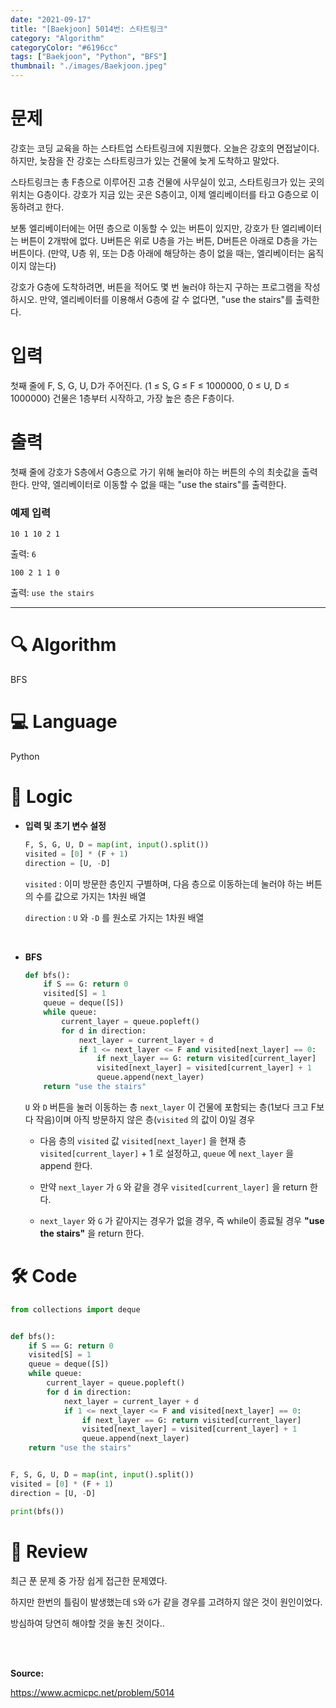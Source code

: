 ```yaml
---
date: "2021-09-17"
title: "[Baekjoon] 5014번: 스타트링크"
category: "Algorithm"
categoryColor: "#6196cc"
tags: ["Baekjoon", "Python", "BFS"]
thumbnail: "./images/Baekjoon.jpeg"
---
```


# 문제

강호는 코딩 교육을 하는 스타트업 스타트링크에 지원했다. 오늘은 강호의 면접날이다. 하지만, 늦잠을 잔 강호는 스타트링크가 있는 건물에 늦게 도착하고 말았다.

스타트링크는 총 F층으로 이루어진 고층 건물에 사무실이 있고, 스타트링크가 있는 곳의 위치는 G층이다. 강호가 지금 있는 곳은 S층이고, 이제 엘리베이터를 타고 G층으로 이동하려고 한다.

보통 엘리베이터에는 어떤 층으로 이동할 수 있는 버튼이 있지만, 강호가 탄 엘리베이터는 버튼이 2개밖에 없다. U버튼은 위로 U층을 가는 버튼, D버튼은 아래로 D층을 가는 버튼이다. (만약, U층 위, 또는 D층 아래에 해당하는 층이 없을 때는, 엘리베이터는 움직이지 않는다)

강호가 G층에 도착하려면, 버튼을 적어도 몇 번 눌러야 하는지 구하는 프로그램을 작성하시오. 만약, 엘리베이터를 이용해서 G층에 갈 수 없다면, "use the stairs"를 출력한다.

# 입력

첫째 줄에 F, S, G, U, D가 주어진다. (1 ≤ S, G ≤ F ≤ 1000000, 0 ≤ U, D ≤ 1000000) 건물은 1층부터 시작하고, 가장 높은 층은 F층이다.

# 출력

첫째 줄에 강호가 S층에서 G층으로 가기 위해 눌러야 하는 버튼의 수의 최솟값을 출력한다. 만약, 엘리베이터로 이동할 수 없을 때는 "use the stairs"를 출력한다.

### 예제 입력

```
10 1 10 2 1
```

출력: `6`

```
100 2 1 1 0
```

출력: `use the stairs`

<hr />

# 🔍 Algorithm

BFS

# 💻 Language

Python

# 📍 Logic

- **입력 및 초기 변수 설정**

  ```python
  F, S, G, U, D = map(int, input().split())
  visited = [0] * (F + 1)
  direction = [U, -D]
  ```

  `visited` : 이미 방문한 층인지 구별하며, 다음 층으로 이동하는데 눌러야 하는 버튼의 수를 값으로 가지는 1차원 배열

  `direction` : `U` 와 `-D` 를 원소로 가지는 1차원 배열

<br />

- **BFS**

  ```python
  def bfs():
      if S == G: return 0
      visited[S] = 1
      queue = deque([S])
      while queue:
          current_layer = queue.popleft()
          for d in direction:
              next_layer = current_layer + d
              if 1 <= next_layer <= F and visited[next_layer] == 0:
                  if next_layer == G: return visited[current_layer]
                  visited[next_layer] = visited[current_layer] + 1
                  queue.append(next_layer)
      return "use the stairs"
  ```

  `U` 와 `D` 버튼을 눌러 이동하는 층 `next_layer` 이 건물에 포함되는 층(1보다 크고 F보다 작음)이며 아직 방문하지 않은 층(`visited` 의 값이 0)일 경우

  - 다음 층의 `visited` 값 `visited[next_layer]` 을 현재 층 `visited[current_layer]` + 1 로 설정하고, `queue` 에 `next_layer` 을 append 한다.

  - 만약 `next_layer` 가 `G` 와 같을 경우 `visited[current_layer]` 을 return 한다.

  - `next_layer` 와 `G` 가 같아지는 경우가 없을 경우, 즉 while이 종료될 경우 **"use the stairs"** 을 return 한다.

# 🛠 Code

```python
from collections import deque


def bfs():
    if S == G: return 0
    visited[S] = 1
    queue = deque([S])
    while queue:
        current_layer = queue.popleft()
        for d in direction:
            next_layer = current_layer + d
            if 1 <= next_layer <= F and visited[next_layer] == 0:
                if next_layer == G: return visited[current_layer]
                visited[next_layer] = visited[current_layer] + 1
                queue.append(next_layer)
    return "use the stairs"


F, S, G, U, D = map(int, input().split())
visited = [0] * (F + 1)
direction = [U, -D]

print(bfs())
```

# 📝 Review

최근 푼 문제 중 가장 쉽게 접근한 문제였다.

하지만 한번의 틀림이 발생했는데 `S`와 `G`가 같을 경우를 고려하지 않은 것이 원인이었다.

방심하여 당연히 해야할 것을 놓친 것이다..

<br />
<br />

**Source:**

https://www.acmicpc.net/problem/5014

